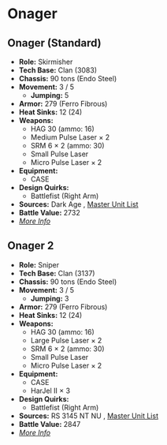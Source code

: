 # Onager 

## Onager (Standard) 

- **Role:** Skirmisher 
- **Tech Base:** Clan (3083) 
- **Chassis:** 90 tons (Endo Steel) 
- **Movement:** 3 / 5 
  - **Jumping:** 5 
- **Armor:** 279 (Ferro Fibrous) 
- **Heat Sinks:** 12 (24) 
- **Weapons:** 
  - HAG 30 (ammo: 16) 
  - Medium Pulse Laser × 2 
  - SRM 6 × 2 (ammo: 30) 
  - Small Pulse Laser 
  - Micro Pulse Laser × 2 
- **Equipment:** 
  - CASE 
- **Design Quirks:** 
  - Battlefist (Right Arm) 
- **Sources:** Dark Age , [Master Unit List](http://masterunitlist.info/Unit/Details/2319/onager-standard) 
- **Battle Value:** 2732 
- [*More Info*](onager/onager_standard.md) 

## Onager 2 

- **Role:** Sniper 
- **Tech Base:** Clan (3137) 
- **Chassis:** 90 tons (Endo Steel) 
- **Movement:** 3 / 5 
  - **Jumping:** 3 
- **Armor:** 279 (Ferro Fibrous) 
- **Heat Sinks:** 12 (24) 
- **Weapons:** 
  - HAG 30 (ammo: 16) 
  - Large Pulse Laser × 2 
  - SRM 6 × 2 (ammo: 30) 
  - Small Pulse Laser 
  - Micro Pulse Laser × 2 
- **Equipment:** 
  - CASE 
  - HarJel II × 3 
- **Design Quirks:** 
  - Battlefist (Right Arm) 
- **Sources:** RS 3145 NT NU , [Master Unit List](http://masterunitlist.info/Unit/Details/6847/onager-2) 
- **Battle Value:** 2847 
- [*More Info*](onager/onager_2.md) 

